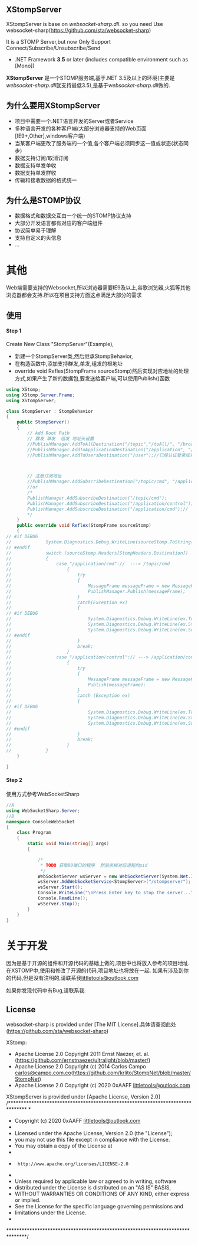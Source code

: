 ## XStompServer ##

XStompServer is base on *websocket-sharp.dll*.
so you need Use websocket-sharp(https://github.com/sta/websocket-sharp)


It is a STOMP Server,but now Only Support Connect/Subscribe/Unsubscribe/Send 

- .NET Framework **3.5** or later (includes compatible environment such as [Mono])


**XStompServer** 是一个STOMP服务端,基于.NET 3.5及以上的环境(主要是*websocket-sharp.dll*就支持最低3.5),是基于*websocket-sharp.dll*做的.


## 为什么要用**XStompServer** ##
- 项目中需要一个.NET语言开发的Server或者Service
- 多种语言开发的各种客户端(大部分浏览器支持的Web页面[IE9+,Other],windows客户端)
- 当某客户端更改了服务端的一个值,各个客户端必须同步这一值或状态(状态同步)
- 数据支持订阅/取消订阅
- 数据支持单发单收
- 数据支持单发群收
- 传输和接收数据的格式统一

## 为什么是STOMP协议 ##
- 数据格式和数据交互由一个统一的STOMP协议支持
- 大部分开发语言都有对应的客户端组件
- 协议简单易于理解
- 支持自定义的头信息
- ...


# 其他
Web端需要支持的Websocket,所以浏览器需要IE9及以上,谷歌浏览器,火狐等其他浏览器都会支持.所以在项目支持方面这点满足大部分的需求

## 使用 ##
#### Step 1 ####
Create New Class "StompServer"(Example),
- 新建一个StompServer类,然后继承StompBehavior,
- 在构造函数中,添加支持群发,单发,组发的根地址
- override void Reflex(StompFrame sourceStomp)然后实现对应地址的处理方式,如果产生了新的数据包,要发送给客户端,可以使用Publish()函数
```C#
using XStomp;
using XStomp.Server.Frame;
using XStompServer;

class StompServer : StompBehavior
{
    public StompServer()
    {
        // Add Root Path
        // 群发 单发  组发 地址头设置
        //PublishManager.AddToAllDestination("/topic","/toAll/", "/broadcast");   // 群发
        //PublishManager.AddToApplicationDestination("/application", "/applications/");//单发
        //PublishManager.AddToUsersDestination("/user");//已经认证登录成功的用户



        // 注册订阅地址            
        //PublishManager.AddSubscribeDestination("/topic/cmd", "/application/control", "/application/cmd");            
        //or
        /*
        PublishManager.AddSubscribeDestination("/topic/cmd");
        PublishManager.AddSubscribeDestination("/application/control");// 
        PublishManager.AddSubscribeDestination("/application/cmd");//
        */
    }
    public override void Reflex(StompFrame sourceStomp)
    {
// #if DEBUG
//             System.Diagnostics.Debug.WriteLine(sourceStomp.ToString());
// #endif
//             switch (sourceStomp.Headers[StompHeaders.Destination])
//             {
//                 case "/application/cmd"://  ---> /topic/cmd
//                     {
//                         try
//                         {
//                             MessageFrame messageFrame = new MessageFrame("/topic/cmd", MessageID, topicPathSubidDictionary[sourceStomp.Headers[StompHeaders.Destination]], null, sourceStomp.Body + ":Application OK", null);
//                             PublishManager.Publish(messageFrame);
//                         }
//                         catch(Exception ex)
//                         {
// #if DEBUG
//                             System.Diagnostics.Debug.WriteLine(ex.ToString());
//                             System.Diagnostics.Debug.WriteLine(ex.StackTrace);
//                             System.Diagnostics.Debug.WriteLine(ex.Source);
// #endif
//                         }
//                         break;
//                     }
//                 case "/application/control":// ---> /application/control
//                     {
//                         try
//                         {
//                             MessageFrame messageFrame = new MessageFrame("/application/control", MessageID, topicPathSubidDictionary[sourceStomp.Headers[StompHeaders.Destination]], null, sourceStomp.Body + ": Control OK", null);
//                             Publish(messageFrame);
//                         }
//                         catch (Exception ex)
//                         {
// #if DEBUG
//                             System.Diagnostics.Debug.WriteLine(ex.ToString());
//                             System.Diagnostics.Debug.WriteLine(ex.StackTrace);
//                             System.Diagnostics.Debug.WriteLine(ex.Source);
// #endif
//                         }
//                         break;
//                     }
//             }
    }

}

```

#### Step 2 ####

使用方式参考WebSocketSharp
```C#
//A
using WebSocketSharp.Server;
//B
namespace ConsoleWebSocket
{
    class Program
    {
        static void Main(string[] args)
        {

            /*
             * TODO 获取80端口的程序  然后杀掉对应进程的pid
             */
            WebSocketServer wsServer = new WebSocketServer(System.Net.IPAddress.Loopback,80, false);
            wsServer.AddWebSocketService<StompServer>("/stompserver"); //*******************************C*******************************
            wsServer.Start();
            Console.WriteLine("\nPress Enter key to stop the server...");
            Console.ReadLine();
            wsServer.Stop();
        }
    }
}
```




# 关于开发
因为是基于开源的组件和开源代码的基础上做的,项目中也将放入参考的项目地址.
在XSTOMP中,使用和修改了开源的代码,项目地址也将放在一起.
如果有涉及到你的代码,但是没有注明的,请联系我<littletools@outlook.com>

如果你发现代码中有Bug,请联系我.

## License ##
websocket-sharp is provided under [The MIT License].具体请查阅此处(https://github.com/sta/websocket-sharp)

XStomp:
- Apache License 2.0 Copyright 2011 Ernst Naezer, et. al.(https://github.com/ernstnaezer/ultralight/blob/master/)
- Apache License 2.0 Copyright (c) 2014 Carlos Campo <carlos@campo.com.co>(https://github.com/krlito/StompNet/blob/master/StompNet)
- Apache License 2.0 Copyright (c) 2020 0xAAFF <littletools@outlook.com>



XStompServer is provided under [Apache License, Version 2.0]
/*******************************************************************************
 *
 *  Copyright (c) 2020 0xAAFF <littletools@outlook.com>
 *
 *  Licensed under the Apache License, Version 2.0 (the "License");
 *  you may not use this file except in compliance with the License.
 *  You may obtain a copy of the License at
 *
 *      http://www.apache.org/licenses/LICENSE-2.0
 *
 *  Unless required by applicable law or agreed to in writing, software
 *  distributed under the License is distributed on an "AS IS" BASIS,
 *  WITHOUT WARRANTIES OR CONDITIONS OF ANY KIND, either express or implied.
 *  See the License for the specific language governing permissions and
 *  limitations under the License.
 * 
 *******************************************************************************/


## 




